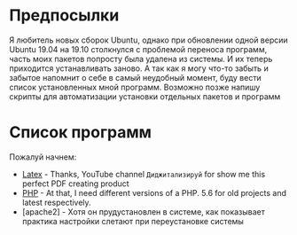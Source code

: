 # Предпосылки
Я любитель новых сборок Ubuntu, однако при обновлении одной версии Ubuntu 19.04 на 19.10 столкнулся с проблемой переноса программ, часть моих пакетов попросту была удалена из системы. И их теперь приходится устанавливать заново. А так как я могу что-то забыть и забытое напомнит о себе в самый неудобный момент, буду вести список установленных мной программ. Возможно позже напишу скрипты для автоматизации установки отдельных пакетов и программ

# Список программ
Пожалуй начнем:

* [Latex](http://tmel.ru/installyaciya-latex/) - Thanks, YouTube channel `Диджитализируй` for show me this perfect PDF creating product
* [PHP]() - At that, I need different versions of a PHP. 5.6 for old projects and latest respectively.
* [apache2] - Хотя он прудустановлен в системе, как показывает практика настройки слетают при переустановке системы
